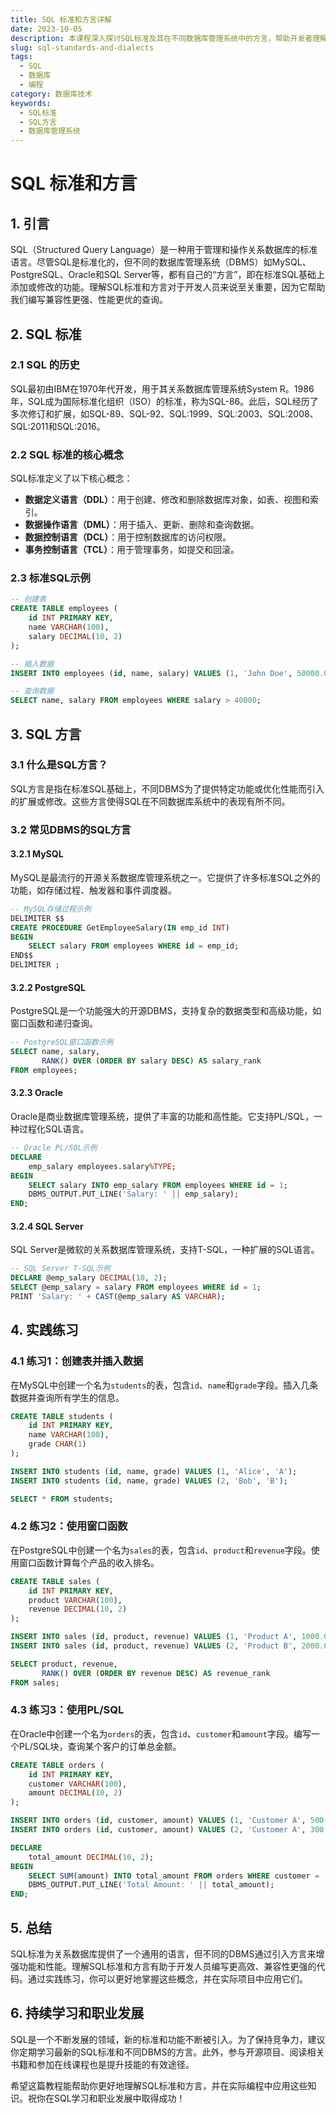 ```yaml
---
title: SQL 标准和方言详解
date: 2023-10-05
description: 本课程深入探讨SQL标准及其在不同数据库管理系统中的方言，帮助开发者理解并应用SQL在各种环境中的差异。
slug: sql-standards-and-dialects
tags:
  - SQL
  - 数据库
  - 编程
category: 数据库技术
keywords:
  - SQL标准
  - SQL方言
  - 数据库管理系统
---
```


# SQL 标准和方言

## 1. 引言

SQL（Structured Query Language）是一种用于管理和操作关系数据库的标准语言。尽管SQL是标准化的，但不同的数据库管理系统（DBMS）如MySQL、PostgreSQL、Oracle和SQL Server等，都有自己的“方言”，即在标准SQL基础上添加或修改的功能。理解SQL标准和方言对于开发人员来说至关重要，因为它帮助我们编写兼容性更强、性能更优的查询。

## 2. SQL 标准

### 2.1 SQL 的历史

SQL最初由IBM在1970年代开发，用于其关系数据库管理系统System R。1986年，SQL成为国际标准化组织（ISO）的标准，称为SQL-86。此后，SQL经历了多次修订和扩展，如SQL-89、SQL-92、SQL:1999、SQL:2003、SQL:2008、SQL:2011和SQL:2016。

### 2.2 SQL 标准的核心概念

SQL标准定义了以下核心概念：

- **数据定义语言（DDL）**：用于创建、修改和删除数据库对象，如表、视图和索引。
- **数据操作语言（DML）**：用于插入、更新、删除和查询数据。
- **数据控制语言（DCL）**：用于控制数据库的访问权限。
- **事务控制语言（TCL）**：用于管理事务，如提交和回滚。

### 2.3 标准SQL示例

```sql
-- 创建表
CREATE TABLE employees (
    id INT PRIMARY KEY,
    name VARCHAR(100),
    salary DECIMAL(10, 2)
);

-- 插入数据
INSERT INTO employees (id, name, salary) VALUES (1, 'John Doe', 50000.00);

-- 查询数据
SELECT name, salary FROM employees WHERE salary > 40000;
```

## 3. SQL 方言

### 3.1 什么是SQL方言？

SQL方言是指在标准SQL基础上，不同DBMS为了提供特定功能或优化性能而引入的扩展或修改。这些方言使得SQL在不同数据库系统中的表现有所不同。

### 3.2 常见DBMS的SQL方言

#### 3.2.1 MySQL

MySQL是最流行的开源关系数据库管理系统之一。它提供了许多标准SQL之外的功能，如存储过程、触发器和事件调度器。

```sql
-- MySQL存储过程示例
DELIMITER $$
CREATE PROCEDURE GetEmployeeSalary(IN emp_id INT)
BEGIN
    SELECT salary FROM employees WHERE id = emp_id;
END$$
DELIMITER ;
```

#### 3.2.2 PostgreSQL

PostgreSQL是一个功能强大的开源DBMS，支持复杂的数据类型和高级功能，如窗口函数和递归查询。

```sql
-- PostgreSQL窗口函数示例
SELECT name, salary,
       RANK() OVER (ORDER BY salary DESC) AS salary_rank
FROM employees;
```

#### 3.2.3 Oracle

Oracle是商业数据库管理系统，提供了丰富的功能和高性能。它支持PL/SQL，一种过程化SQL语言。

```sql
-- Oracle PL/SQL示例
DECLARE
    emp_salary employees.salary%TYPE;
BEGIN
    SELECT salary INTO emp_salary FROM employees WHERE id = 1;
    DBMS_OUTPUT.PUT_LINE('Salary: ' || emp_salary);
END;
```

#### 3.2.4 SQL Server

SQL Server是微软的关系数据库管理系统，支持T-SQL，一种扩展的SQL语言。

```sql
-- SQL Server T-SQL示例
DECLARE @emp_salary DECIMAL(10, 2);
SELECT @emp_salary = salary FROM employees WHERE id = 1;
PRINT 'Salary: ' + CAST(@emp_salary AS VARCHAR);
```

## 4. 实践练习

### 4.1 练习1：创建表并插入数据

在MySQL中创建一个名为`students`的表，包含`id`、`name`和`grade`字段。插入几条数据并查询所有学生的信息。

```sql
CREATE TABLE students (
    id INT PRIMARY KEY,
    name VARCHAR(100),
    grade CHAR(1)
);

INSERT INTO students (id, name, grade) VALUES (1, 'Alice', 'A');
INSERT INTO students (id, name, grade) VALUES (2, 'Bob', 'B');

SELECT * FROM students;
```

### 4.2 练习2：使用窗口函数

在PostgreSQL中创建一个名为`sales`的表，包含`id`、`product`和`revenue`字段。使用窗口函数计算每个产品的收入排名。

```sql
CREATE TABLE sales (
    id INT PRIMARY KEY,
    product VARCHAR(100),
    revenue DECIMAL(10, 2)
);

INSERT INTO sales (id, product, revenue) VALUES (1, 'Product A', 1000.00);
INSERT INTO sales (id, product, revenue) VALUES (2, 'Product B', 2000.00);

SELECT product, revenue,
       RANK() OVER (ORDER BY revenue DESC) AS revenue_rank
FROM sales;
```

### 4.3 练习3：使用PL/SQL

在Oracle中创建一个名为`orders`的表，包含`id`、`customer`和`amount`字段。编写一个PL/SQL块，查询某个客户的订单总金额。

```sql
CREATE TABLE orders (
    id INT PRIMARY KEY,
    customer VARCHAR(100),
    amount DECIMAL(10, 2)
);

INSERT INTO orders (id, customer, amount) VALUES (1, 'Customer A', 500.00);
INSERT INTO orders (id, customer, amount) VALUES (2, 'Customer A', 300.00);

DECLARE
    total_amount DECIMAL(10, 2);
BEGIN
    SELECT SUM(amount) INTO total_amount FROM orders WHERE customer = 'Customer A';
    DBMS_OUTPUT.PUT_LINE('Total Amount: ' || total_amount);
END;
```

## 5. 总结

SQL标准为关系数据库提供了一个通用的语言，但不同的DBMS通过引入方言来增强功能和性能。理解SQL标准和方言有助于开发人员编写更高效、兼容性更强的代码。通过实践练习，你可以更好地掌握这些概念，并在实际项目中应用它们。

## 6. 持续学习和职业发展

SQL是一个不断发展的领域，新的标准和功能不断被引入。为了保持竞争力，建议你定期学习最新的SQL标准和不同DBMS的方言。此外，参与开源项目、阅读相关书籍和参加在线课程也是提升技能的有效途径。

希望这篇教程能帮助你更好地理解SQL标准和方言，并在实际编程中应用这些知识。祝你在SQL学习和职业发展中取得成功！